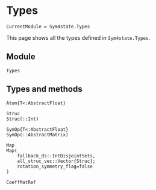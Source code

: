 # Types

```@meta
CurrentModule = Sym4state.Types
```

This page shows all the types defined in `Sym4state.Types`.

## Module

```@docs
Types
```

## Types and methods

```@docs
Atom{T<:AbstractFloat}
```

```@docs
Struc
Struc(::Int)
```

```@docs
SymOp{T<:AbstractFloat}
SymOp(::AbstractMatrix)
```

```@docs
Map
Map(
    fallback_ds::IntDisjointSets,
    all_struc_vec::Vector{Struc};
    rotation_symmetry_flag=false
)
```

```@docs
CoeffMatRef
```